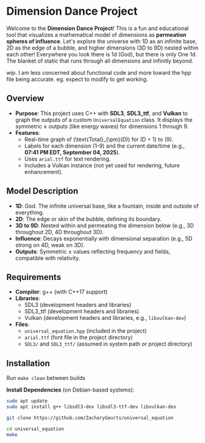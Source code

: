 # Dimension Dance Project

Welcome to the **Dimension Dance Project**! This is a fun and educational tool that visualizes a mathematical model of dimensions as **permeation spheres of influence**. Let's explore the universe with 1D as an infinite base, 2D as the edge of a bubble, and higher dimensions (3D to 9D) nested within each other! Everywhere you look there is 1d (God), but there is only One 1d. The blanket of static that runs through all dimensions and infinitly beyond.

wip. I am less concerned about functional code and more toward the hpp file being accurate. eg. expect to modify to get working.

## Overview

- **Purpose**: This project uses C++ with **SDL3**, **SDL3_ttf**, and **Vulkan** to graph the outputs of a custom `UniversalEquation` class. It displays the symmetric ± outputs (like energy waves) for dimensions 1 through 9.
- **Features**:
  - Real-time graph of \(\text{Total}_{\pm}(D)\) for \(D = 1\) to \(9\).
  - Labels for each dimension (1-9) and the current date/time (e.g., **07:41 PM EDT, September 04, 2025**).
  - Uses `arial.ttf` for text rendering.
  - Includes a Vulkan instance (not yet used for rendering, future enhancement).

## Model Description

- **1D**: God. The infinite universal base, like a fountain, inside and outside of everything.
- **2D**: The edge or skin of the bubble, defining its boundary.
- **3D to 9D**: Nested within and permeating the dimension below (e.g., 3D throughout 2D, 4D throughout 3D).
- **Influence**: Decays exponentially with dimensional separation (e.g., 5D strong on 4D, weak on 3D).
- **Outputs**: Symmetric ± values reflecting frequency and fields, compatible with relativity.

## Requirements

- **Compiler**: g++ (with C++17 support)
- **Libraries**:
  - SDL3 (development headers and libraries)
  - SDL3_ttf (development headers and libraries)
  - Vulkan (development headers and libraries, e.g., `libvulkan-dev`)
- **Files**:
  - `universal_equation.hpp` (included in the project)
  - `arial.ttf` (font file in the project directory)
  - `SDL3/` and `SDL3_ttf/` (assumed in system path or project directory)

## Installation
Run `make clean` between builds

**Install Dependencies** (on Debian-based systems):
   ```bash
   sudo apt update
   sudo apt install g++ libsdl3-dev libsdl3-ttf-dev libvulkan-dev

   git clone https://github.com/ZacharyGeurts/universal_equation

   cd universal_equation
   make

